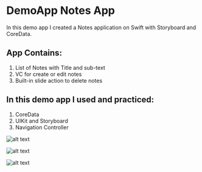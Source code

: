 # DemoApp Notes App
In this demo app I created a Notes application on Swift with Storyboard and CoreData.

## App Contains:
1. List of Notes with Title and sub-text
2. VC for create or edit notes
3. Built-in slide action to delete notes

## In this demo app I used and practiced:
1. CoreData
2. UIKit and Storyboard
3. Navigation Controller

![alt text](https://github.com/ekenozlu/DemoNotesApp/blob/main/list_screen.png "List of Notes with Slide Feature")

![alt text](https://github.com/ekenozlu/DemoNotesApp/blob/main/addnote_screen.png "Add Note Screen")

![alt text](https://github.com/ekenozlu/DemoNotesApp/blob/main/editnote_screen.png "Edit Note Screen")
